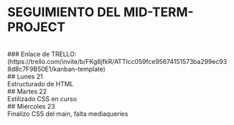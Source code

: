 # SEGUIMIENTO DEL MID-TERM-PROJECT

<br />
### Enlace de TRELLO: (https://trello.com/invite/b/FKg8jfkR/ATTIcc059fce95674151573ba299ec938d8c7F9B50E1/kanban-template)
<br />
## Lunes 21
<br>
Estructurado de HTML 
<br>
## Martes 22
<br>
Estilizado CSS en curso 
<br>
## Miércoles 23
<br>
Finalizo CSS del main, falta mediaqueries
